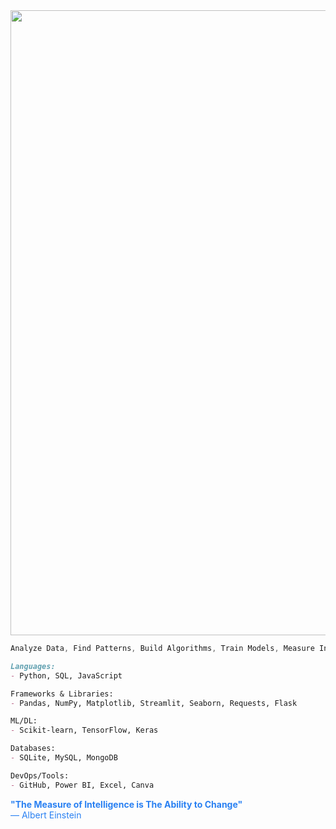<img src="https://media.giphy.com/media/v1.Y2lkPWVjZjA1ZTQ3d3I4eTFpMXV0dGl6bTZ5b3M5cHQ1NG13NDVrODc1ajI5eGRpbDVsdyZlcD12MV9naWZzX3JlbGF0ZWQmY3Q9Zw/ihvUFD4nXzozOjVURG/giphy.gif" width="1000">

```js
Analyze Data, Find Patterns, Build Algorithms, Train Models, Measure Intelligence
```

```md
Languages:
- Python, SQL, JavaScript

Frameworks & Libraries:
- Pandas, NumPy, Matplotlib, Streamlit, Seaborn, Requests, Flask                          

ML/DL:
- Scikit-learn, TensorFlow, Keras

Databases:
- SQLite, MySQL, MongoDB

DevOps/Tools:
- GitHub, Power BI, Excel, Canva
```

<span style="color:#2980f2"><b>**"The Measure of Intelligence is The Ability to Change"**</b><br>
— Albert Einstein</span>
